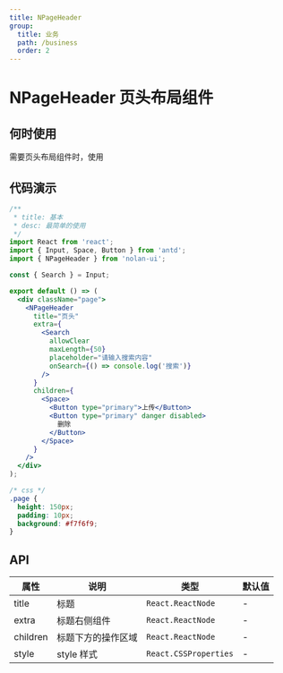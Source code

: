 ```yaml
---
title: NPageHeader
group:
  title: 业务
  path: /business
  order: 2
---
```


# NPageHeader 页头布局组件

## 何时使用

需要页头布局组件时，使用

## 代码演示

```jsx
/**
 * title: 基本
 * desc: 最简单的使用
 */
import React from 'react';
import { Input, Space, Button } from 'antd';
import { NPageHeader } from 'nolan-ui';

const { Search } = Input;

export default () => (
  <div className="page">
    <NPageHeader
      title="页头"
      extra={
        <Search
          allowClear
          maxLength={50}
          placeholder="请输入搜索内容"
          onSearch={() => console.log('搜索')}
        />
      }
      children={
        <Space>
          <Button type="primary">上传</Button>
          <Button type="primary" danger disabled>
            删除
          </Button>
        </Space>
      }
    />
  </div>
);
```

```css
/* css */
.page {
  height: 150px;
  padding: 10px;
  background: #f7f6f9;
}
```

<style>
  .page {
    height: 150px;
    background: #f7f6f9;
    padding: 10px;
  }
</style>

## API

| 属性     | 说明               | 类型                  | 默认值 |
| -------- | ------------------ | --------------------- | ------ |
| title    | 标题               | `React.ReactNode`     | -      |
| extra    | 标题右侧组件       | `React.ReactNode`     | -      |
| children | 标题下方的操作区域 | `React.ReactNode`     | -      |
| style    | style 样式         | `React.CSSProperties` | -      |
